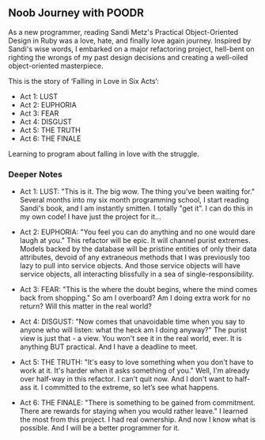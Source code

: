 ## Noob Journey with POODR 

As a new programmer, reading Sandi Metz's Practical Object-Oriented Design in
Ruby was a love, hate, and finally love again
journey. Inspired by Sandi's wise words, I embarked on a
major refactoring project, hell-bent on righting the wrongs of
my past design decisions and creating a well-oiled object-oriented
masterpiece. 

This is the story of ‘Falling in Love in Six Acts’:

+ Act 1: LUST
+ Act 2: EUPHORIA
+ Act 3: FEAR
+ Act 4: DISGUST
+ Act 5: THE TRUTH
+ Act 6: THE FINALE

Learning to program about falling in love with the struggle.

### Deeper Notes

+ Act 1: LUST: "This is it. The big wow. The thing you've been waiting
  for." 
  Several months into my six month programming school, I start reading Sandi's book,
  and I am instantly smitten. I totally "get it". I can do this in my own code! I have just the project for it... 

+ Act 2: EUPHORIA:  "You feel you can do anything and no one would dare
  laugh at you." 
  This refactor will be epic. It will channel 
  purist extremes. Models backed by the database will be pristine entities 
  of only their data attributes, devoid of any extraneous methods that I was previously too lazy to
  pull into service objects. And those service objects will have
  service objects, all interacting blissfully in a sea of
  single-responsibility.

+ Act 3: FEAR:  "This is the where the doubt begins, where the mind
  comes back from shopping." 
  So am I overboard? Am I doing extra work for no return? Will this matter in the real
  world?

+ Act 4: DISGUST: "Now comes that unavoidable time when you say to
  anyone who will listen: what the heck am I doing anyway?" 
  The purist view is just that - a view. You won't see it in the real world, ever.
  It is anything BUT practical. And I have a deadline to meet. 

+ Act 5: THE TRUTH: "It's easy to love something when you don't have to
  work at it. It's harder when it asks something of you." 
  Well, I'm already over half-way in this refactor. I can't quit now. And I don't want to half-ass
  it. I committed to the extreme, so let’s see what happens.

+ Act 6: THE FINALE: "There is something to be gained from commitment.
  There are rewards for staying when you would rather leave." 
  I learned the most from this project. I had real ownership. And now I know what is possible. And I will be a better programmer for it.
